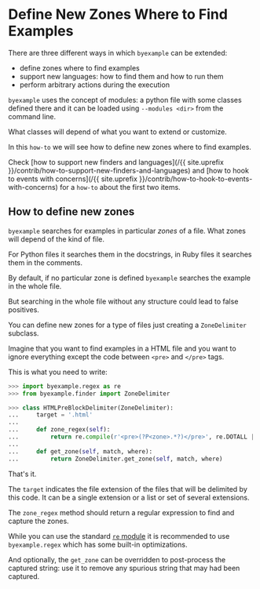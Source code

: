 # Define New Zones Where to Find Examples

There are three different ways in which ``byexample`` can be extended:

 - define zones where to find examples
 - support new languages: how to find them and how to run them
 - perform arbitrary actions during the execution

``byexample`` uses the concept of modules: a python file with some classes
defined there and it can be loaded using ``--modules <dir>`` from the command
line.

What classes will depend of what you want to extend or customize.

In this ``how-to`` we will see how to define new zones where to
find examples.

Check [how to support new finders and languages](/{{ site.uprefix }}/contrib/how-to-support-new-finders-and-languages)
and [how to hook to events with concerns](/{{ site.uprefix }}/contrib/how-to-hook-to-events-with-concerns)
for a ``how-to`` about the first two items.

## How to define new zones

``byexample`` searches for examples in particular *zones* of a file.
What zones will depend of the kind of file.

For Python files it searches them in the docstrings, in Ruby files it
searches them in the comments.

By default, if no particular zone is defined ``byexample`` searches the
example in the whole file.

But searching in the whole file without any structure could lead to false
positives.

You can define new zones for a type of files just creating a ``ZoneDelimiter``
subclass.

Imagine that you want to find examples in a HTML file and you want to ignore
everything except the code between ``<pre>`` and ``</pre>`` tags.

This is what you need to write:

```python
>>> import byexample.regex as re
>>> from byexample.finder import ZoneDelimiter

>>> class HTMLPreBlockDelimiter(ZoneDelimiter):
...     target = '.html'
...
...     def zone_regex(self):
...         return re.compile(r'<pre>(?P<zone>.*?)</pre>', re.DOTALL | re.UNICODE)
...
...     def get_zone(self, match, where):
...         return ZoneDelimiter.get_zone(self, match, where)
```

That's it.

The ``target`` indicates the file extension of the files
that will be delimited by this code. It can be a single extension or a list
or set of several extensions.

The ``zone_regex`` method should return a regular expression to find and capture
the zones.

While you can use the standard
[``re`` module](https://docs.python.org/3/library/re.html) it is
recommended to use ``byexample.regex`` which has some built-in
optimizations.

And optionally, the ``get_zone`` can be overridden to post-process the captured
string: use it to remove any spurious string that may had been captured.
